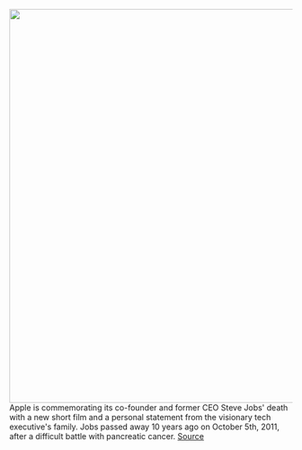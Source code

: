 <img src='https://cdn.vox-cdn.com/thumbor/sZWNuWkgN4jaQPxEaBe-g0v_oCE=/0x0:3650x2496/1200x800/filters:focal(1533x956:2117x1540)/cdn.vox-cdn.com/uploads/chorus_image/image/69955047/Screen_Shot_2021_10_05_at_9.13.26_AM.0.png' width='700px' /><br/>
Apple is commemorating its co-founder and former CEO Steve Jobs' death with a new short film and a personal statement from the visionary tech executive's family. Jobs passed away 10 years ago on October 5th, 2011, after a difficult battle with pancreatic cancer.
<a href='https://www.theverge.com/2021/10/5/22710841/apple-steve-jobs-memorial-10-years'> Source <a/>